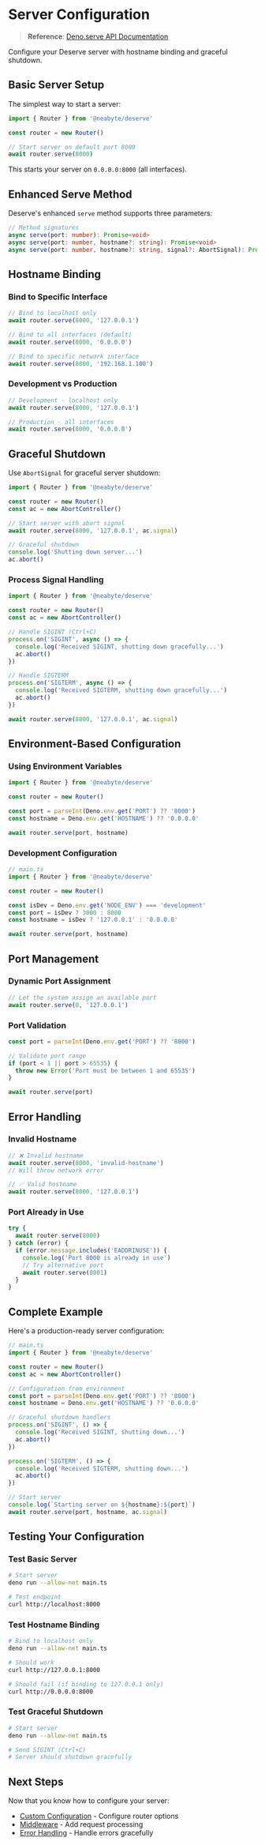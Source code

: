 # Server Configuration

> **Reference**: [Deno.serve API Documentation](https://docs.deno.com/api/deno/~/Deno.serve)

Configure your Deserve server with hostname binding and graceful shutdown.

## Basic Server Setup

The simplest way to start a server:

```typescript
import { Router } from '@neabyte/deserve'

const router = new Router()

// Start server on default port 8000
await router.serve(8000)
```

This starts your server on `0.0.0.0:8000` (all interfaces).

## Enhanced Serve Method

Deserve's enhanced `serve` method supports three parameters:

```typescript
// Method signatures
async serve(port: number): Promise<void>
async serve(port: number, hostname?: string): Promise<void>
async serve(port: number, hostname?: string, signal?: AbortSignal): Promise<void>
```

## Hostname Binding

### Bind to Specific Interface

```typescript
// Bind to localhost only
await router.serve(8000, '127.0.0.1')

// Bind to all interfaces (default)
await router.serve(8000, '0.0.0.0')

// Bind to specific network interface
await router.serve(8000, '192.168.1.100')
```

### Development vs Production

```typescript
// Development - localhost only
await router.serve(8000, '127.0.0.1')

// Production - all interfaces
await router.serve(8000, '0.0.0.0')
```

## Graceful Shutdown

Use `AbortSignal` for graceful server shutdown:

```typescript
import { Router } from '@neabyte/deserve'

const router = new Router()
const ac = new AbortController()

// Start server with abort signal
await router.serve(8000, '127.0.0.1', ac.signal)

// Graceful shutdown
console.log('Shutting down server...')
ac.abort()
```

### Process Signal Handling

```typescript
import { Router } from '@neabyte/deserve'

const router = new Router()
const ac = new AbortController()

// Handle SIGINT (Ctrl+C)
process.on('SIGINT', async () => {
  console.log('Received SIGINT, shutting down gracefully...')
  ac.abort()
})

// Handle SIGTERM
process.on('SIGTERM', async () => {
  console.log('Received SIGTERM, shutting down gracefully...')
  ac.abort()
})

await router.serve(8000, '127.0.0.1', ac.signal)
```

## Environment-Based Configuration

### Using Environment Variables

```typescript
import { Router } from '@neabyte/deserve'

const router = new Router()

const port = parseInt(Deno.env.get('PORT') ?? '8000')
const hostname = Deno.env.get('HOSTNAME') ?? '0.0.0.0'

await router.serve(port, hostname)
```

### Development Configuration

```typescript
// main.ts
import { Router } from '@neabyte/deserve'

const router = new Router()

const isDev = Deno.env.get('NODE_ENV') === 'development'
const port = isDev ? 3000 : 8000
const hostname = isDev ? '127.0.0.1' : '0.0.0.0'

await router.serve(port, hostname)
```

## Port Management

### Dynamic Port Assignment

```typescript
// Let the system assign an available port
await router.serve(0, '127.0.0.1')
```

### Port Validation

```typescript
const port = parseInt(Deno.env.get('PORT') ?? '8000')

// Validate port range
if (port < 1 || port > 65535) {
  throw new Error('Port must be between 1 and 65535')
}

await router.serve(port)
```

## Error Handling

### Invalid Hostname

```typescript
// ❌ Invalid hostname
await router.serve(8000, 'invalid-hostname')
// Will throw network error

// ✅ Valid hostname
await router.serve(8000, '127.0.0.1')
```

### Port Already in Use

```typescript
try {
  await router.serve(8000)
} catch (error) {
  if (error.message.includes('EADDRINUSE')) {
    console.log('Port 8000 is already in use')
    // Try alternative port
    await router.serve(8001)
  }
}
```

## Complete Example

Here's a production-ready server configuration:

```typescript
// main.ts
import { Router } from '@neabyte/deserve'

const router = new Router()
const ac = new AbortController()

// Configuration from environment
const port = parseInt(Deno.env.get('PORT') ?? '8000')
const hostname = Deno.env.get('HOSTNAME') ?? '0.0.0.0'

// Graceful shutdown handlers
process.on('SIGINT', () => {
  console.log('Received SIGINT, shutting down...')
  ac.abort()
})

process.on('SIGTERM', () => {
  console.log('Received SIGTERM, shutting down...')
  ac.abort()
})

// Start server
console.log(`Starting server on ${hostname}:${port}`)
await router.serve(port, hostname, ac.signal)
```

## Testing Your Configuration

### Test Basic Server

```bash
# Start server
deno run --allow-net main.ts

# Test endpoint
curl http://localhost:8000
```

### Test Hostname Binding

```bash
# Bind to localhost only
deno run --allow-net main.ts

# Should work
curl http://127.0.0.1:8000

# Should fail (if binding to 127.0.0.1 only)
curl http://0.0.0.0:8000
```

### Test Graceful Shutdown

```bash
# Start server
deno run --allow-net main.ts

# Send SIGINT (Ctrl+C)
# Server should shutdown gracefully
```

## Next Steps

Now that you know how to configure your server:

- [Custom Configuration](/getting-started/custom-configuration) - Configure router options
- [Middleware](/middleware/global) - Add request processing
- [Error Handling](/error-handling/object-details) - Handle errors gracefully
